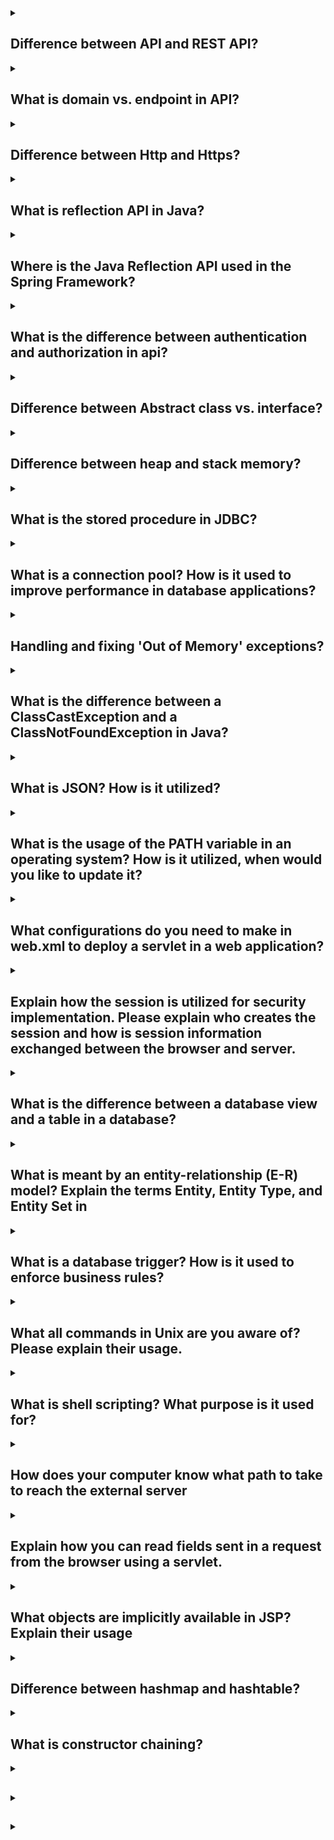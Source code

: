 <details><summary>

## Difference between API and REST API?
</summary>
An API (Application Programming Interface) is a set of rules that define how applications or devices can connect to and communicate with each other. A REST API is a specific type of API that adheres to the constraints of the REST architectural style. REST stands for Representational State Transfer. REST is a style of web architecture that governs the behavior of clients and servers. REST APIs use HTTP requests to interact with data. Traditional APIs can use a variety of protocols.
REST APIs are also known as RESTful APIs. When a client requests a resource using a REST API, the server transfers back the current state of the resource in a standardized representation.
</details>
<details><summary>

## What is domain vs. endpoint in API?
</summary>
A domain is a library of common components, such as parameters, responses, and data models, that are used across multiple API definitions. An endpoint is a component of an API. It's a specific location within an API that accepts requests and sends back responses.
Endpoints are the locations of the resources, and the API uses endpoint URLs to retrieve the requested resources. For example, assuming the base URL of https://api.example.com/v1, the /users endpoint refers to https://api.example.com/v1/users.
APIs work by sending requests for information from a web application or web server and receiving a response.
</details>
<details><summary>

## Difference between Http and Https?
</summary>

HTTP (Hypertext Transfer Protocol) is the primary protocol for transmitting information across the internet. HTTPS (Hypertext Transfer Protocol Secure) is a more secure version of HTTP. The main difference between the two is that HTTPS uses encryption to protect information as it is sent between clients and servers. HTTPS encrypts data entered into a user's device and data going from the website to the browser. This makes it difficult for anyone to intercept information like passwords or credit card numbers.

Here are some other differences between HTTP and HTTPS:
- HTTP sends data over port 80, while HTTPS uses port 443.
- HTTP operates at the application layer, while HTTPS operates at the transport layer.
- HTTP transfers data in plain text, while HTTPS transfers data in cipher text.
- HTTP is faster than HTTPS because HTTPS consumes computation power to encrypt the communication channel.

HTTPS requires an SSL certificate and a CA signature, while HTTP does not require SSL certificates.
</details>
<details><summary>

## What is reflection API in Java?
</summary>
The Java Reflection API is a set of classes and interfaces that allows Java code to examine or modify the runtime behavior of a class at run time. The java.lang.Class class provides many methods that can be used to get metadata, and examine and change the run time behavior of a class. The java.lang and java.lang.reflect packages provide classes for Java reflection.

The Reflection API is mainly used in:
- IDE (Integrated Development Environment) e.g., Eclipse, MyEclipse, NetBeans, etc.
- Debugger
- Test Tools etc.

Here are some examples of how the Reflection API can be used:
- To get information about the fields, methods, and constructors of a class.
- To create instances of classes at runtime.
- To invoke methods at runtime.
- To get and set the values of fields at runtime.
- To override the access control restrictions on classes and members.

The Reflection API is a powerful tool that can be used to do things that would not be possible without it. However, it is important to use it carefully, as it can also be used to do things that could have unintended consequences.
</details>
<details><summary>

## Where is the Java Reflection API used in the Spring Framework?
</summary>
The Java Reflection API is used in the Spring Framework in a number of places, including:

- To create Spring beans at runtime.
- To inject dependencies into Spring Beans.
- To resolve the type of a Spring bean at runtime.
- To invoke methods on Spring beans.
- To get and set the values of fields on Spring beans.
- To override the access control restrictions on Spring beans.


The use of the Java Reflection API in the Spring Framework allows for a greater degree of flexibility and extensibility than would be possible without it. For example, it allows Spring beans to be created at runtime, even if the classes for those beans are not known at compile time. This can be useful in situations where the Spring beans are dynamically generated or loaded from a database.


The use of the Java Reflection API in the Spring Framework also makes it possible to inject dependencies into Spring beans that are not known at compile time. This can be useful in situations where the dependencies are provided by a third-party library or are dynamically generated.


Overall, the use of the Java Reflection API in the Spring Framework makes it a more powerful and flexible framework than would be possible without it.
</details>
<details><summary>

## What is the difference between authentication and authorization in api?
</summary>

Authentication and authorization are two different security functions. Authentication verifies a user's identity, while authorization determines what resources a user can access.

Authentication is the process of verifying a user's identity before granting access to an API. Authorization is the process of determining what resources a user can access.

For example, when you go through security at an airport, you show your ID to authenticate your identity. Authorization is like an airline determining which people can come on board.

Authentication and authorization are often used interchangeably, but they are two separate functions.
</details>
<details><summary>

## Difference between Abstract class vs. interface?
</summary>

Abstract classes and interfaces are both used for abstraction in object-oriented programming. The main difference between the two is that abstract classes can have state, while interfaces cannot. Abstract classes are used to define default behavior for subclasses. Interfaces are used to define behavior that can be implemented by multiple unrelated classes.

Here are some other differences between abstract classes and interfaces:

- Abstract classes can have abstract and non-abstract methods, while interfaces can only have abstract, static, and default methods.
- Abstract classes can extend one abstract class and implement multiple interfaces, while interfaces can only extend other interfaces.
- Abstract classes have no restrictions on field and method modifiers, while in an interface, all are public by default.
- Abstract classes can have instance and static initialization blocks, while interfaces cannot.
- Abstract classes can be used to provide a base for a hierarchy of classes or provide a common implementation. Interfaces can be used to define a contract behavior.
</details>
<details><summary>

## Difference between heap and stack memory?
</summary>

In Java, heap and stack are two different types of memory that are used to store data. The heap is used to store objects, while the stack is used to store local variables and method call information.

The heap is a large, unstructured area of memory that can be used to store any type of object. Objects are created on the heap by the new keyword. The garbage collector is responsible for managing the heap and removing objects that are no longer needed.

The stack is a small, fixed-size area of memory that is used to store local variables and method call information. Local variables are variables that are declared within a method. Method call information is used to keep track of the current method call and the methods that have been called before it.

The stack is used in a last-in, first-out (LIFO) manner. This means that the last variable that was declared is the first variable that is removed. The stack is also used to store the return address of a method call. The return address is the location of the code that will be executed after the method call returns.

The heap and stack are two important parts of the Java memory model. They work together to provide a safe and efficient way to store data.
</details>
<details><summary>

## What is the stored procedure in JDBC?
</summary>

A stored procedure is a set of SQL statements that are stored together as a single block of code in a database. Stored procedures can be reused multiple times without having to write the queries again. They can provide multiple output values and accept input as well as output parameters.

Stored procedures are executed on the server side and perform a set of actions, before returning the results to the client side. They consist of database access commands (SQL), control statements, and data structures that manipulate the data obtained from the database.

Stored procedures are accessible by all applications that can access relational databases, including Java, Python, and PHP. The procedure code is defined in a Java class method and stored in the database. This is executed using SQL.
</details>
<details><summary>

## What is a connection pool? How is it used to improve performance in database applications?
</summary>

A connection pool is a cache of database connections that can be reused when a database is accessed. Connection pooling is a technique that can improve the performance of database applications.

Connection pooling works by:

- Creating a pool of open connections.
- Passing these connections from database operation to database operation as needed.
- Avoiding the overhead of creating a new database connection every time an application or server object requires access to a database.
- Conserving application resources for future requests.
- Allowing a database to scale effectively as the data stored there and the number of clients accessing it grow.

Connection pooling can be implemented by deploying an intermediary queuing system to manage and recycle database connections. The JDBC Connection Pool Assistant can help you create and deploy a connection pool.
</details>
<details><summary>

## Handling and fixing 'Out of Memory' exceptions?
</summary>

Out of Memory exceptions, or OutOfMemoryError, are runtime errors in Java that occur when the Java Virtual Machine (JVM) cannot allocate an object due to insufficient space in the Java heap. The Java Garbage Collector (GC) cannot free up the space required for a new object.

Here are some ways to fix OutOfMemoryError:
- Increase the size of the Metaspace by adding the -XX:MaxMetaspaceSize flag to the startup parameters of your Java application.
- Increase the heap size of the Perm space by using the JVM option "-XX: MaxPermSize".
- Restructure your code to use less memory. For example, you could stream the output instead of holding the whole thing in memory.
- Give the JVM more memory with the -Xmx option.
- Keep data access to a minimum. Let the database do the hard work for you (querying) and only bring back the data you need to the JVM.

You can look in the atlassian-confluence.log to see which type of OutOfMemory Error you're receiving.
</details>
<details><summary>

## What is the difference between a ClassCastException and a ClassNotFoundException in Java?
</summary>

The main difference between a ClassCastException and a ClassNotFoundException in Java is that a ClassCastException is thrown when an object is not of the expected type, while a ClassNotFoundException is thrown when a class cannot be found.

A ClassCastException is a checked exception, which means that it must be caught or declared in the method signature. It is thrown when an object is cast to a type that it is not compatible with. For example, the following code will throw a ClassCastException:
```
Object o = new Integer(10);
String s = (String) o; // This will throw a ClassCastException
```

In this example, the object o is an Integer, but it is being cast to a String. This is not allowed, because an Integer cannot be converted to a String.

A ClassNotFoundException is an unchecked exception, which means that it does not need to be caught or declared in the method signature. It is thrown when a class cannot be found. For example, the following code will throw a ClassNotFoundException:
```
try {
  Class<?> c = Class.forName("java.lang.String");
} catch (ClassNotFoundException e) {
  // This will be executed if the class cannot be found
}
```

In this example, the class java.lang.String is being looked up, but it cannot be found. This is because the class is not in the classpath.

In general, ClassCastExceptions are more common than ClassNotFoundExceptions. This is because ClassCastExceptions can be caused by a variety of errors, such as misspelling a class name or using an incompatible version of a class. ClassNotFoundExceptions are typically only caused by missing classes.
</details>
<details><summary>

## What is JSON? How is it utilized?
</summary>

JSON (JavaScript Object Notation) is a text-based format for storing and transporting data. It is often used when data is sent from a server to a web page or browser. JSON is a lightweight format that is easy to read and write. It is also easy for software to parse and generate.

JSON is used as an alternative to Extensible Markup Language (XML). It was introduced in the early 2000s as part of JavaScript. Today, 
JSON is the universal standard of data exchange.

JSON is used for:
- Exchanging data between web clients and web servers
- Transmitting data in web applications
- Serializing structured data and exchanging it over a network

JSON is a language-independent data format that supports almost every kind of language, framework, and library.
</details>
<details><summary>

## What is the usage of the PATH variable in an operating system? How is it utilized, when would you like to update it?
</summary>

The PATH variable is an environment variable that contains a list of directories the operating system checks before running a command. The PATH variable makes it easy to run commonly used programs located in their own folders. Updating the PATH variable allows you to run any executables found in the directories mentioned in PATH from any directory without typing the absolute file path.

The PATH variable is the most frequently used environment variable. It is an important security control. The default systemwide PATH value is specified in the /etc/profile file. Each user normally has a PATH value in the user's $HOME/. profile file.

If used unwisely, the value of the PATH variable can slow down the operating system by searching too many locations, or invalid locations.
</details>
<details><summary>

## What configurations do you need to make in web.xml to deploy a servlet in a web application?
</summary>

To configure a servlet in web.xml, you need to:
- Define the servlet name and class name using the <servlet> element
- Map the servlet to a URL or URL pattern
- Add initializations and security roles for the servlet
- Define mappings between URL paths and the servlets that handle requests with those paths

The web server uses this configuration to identify the servlet to handle a given request. For example, the doGet() method for HTTP GET requests.

The web.xml file is located in the WEB-INF directory. It does not represent the entire configuration that is available for the web application. Other servlets, filters, and listeners can be defined using programmatic configurations, annotations, and web fragments.
</details>
<details><summary>

## Explain how the session is utilized for security implementation. Please explain who creates the session and how is session information exchanged between the browser and server.
</summary>

A session is a unique identifier that identifies a user's session on a website or application. A session is created when a user logs in to a website or app. The server creates a session ID, or session token, which is a randomly generated string. The session ID is attached to the response and is valid for a period of time.

The session management process is as follows:
1. The user enters login credentials and submits.
2. The client sends a request with the login credentials.
3. The server receives the request and checks if the login credentials are valid.
4. If valid, the server creates a session and attaches the session ID to the response.

The session ID is used to identify if the request came from the authenticated user without needing re-authentication.

Session management involves sharing secrets with authenticated users. Secure cryptographic network communications are essential to maintaining session management security.
</details>
<details><summary>

## What is the difference between a database view and a table in a database?
</summary>

A database view is a virtual table that is extracted from a database. A table is an actual table that exists in physical locations. A view is a subset of a database and is based on a query that runs on one or more database tables. A view is used to query certain data present in different tables. A table is an independent data object that stores the data of a database.

Here are some differences between a view and a table:
- A view depends on the table.
- A view is a virtual table, it does not occupy storage space.
- A table is structured with columns and rows.
- A table is an independent data object.
- A table holds the basic user data and instances of defined objects.
- A view is used to query certain data present in different tables.
</details>
<details><summary>

## What is meant by an entity-relationship (E-R) model? Explain the terms Entity, Entity Type, and Entity Set in
</summary>

An entity-relationship (ER) model is a high-level data model that describes how entities relate to each other in a specific domain. The ER model is used to design a database by identifying entities and the relationships between them. The ER model is represented by an ER diagram, which is a blueprint for a database.

The ER model is based on two concepts:
- Entities: Tables that contain specific information
- Relationships: Associations or interactions between entities

The ER model is commonly used in software engineering to represent things a business needs to remember to perform business processes. It can also be used to teach students the basics of database structure.

An entity type in an ER diagram is defined by a name and a set of attributes. For example, a student entity type might have the attributes roll number, student name, age, and mobile number.
</details>
<details><summary>

## What is a database trigger? How is it used to enforce business rules?
</summary>

A database trigger is a set of procedural codes that is automatically executed in response to a specific event in a database. Triggers are used to enforce business rules, maintain data integrity, and automate certain actions within a database.

Triggers can be defined to run instead of or after DML (Data Manipulation Language) actions such as INSERT, UPDATE, and DELETE.

Triggers can also be defined to run after system events such as a login or logout.

Triggers are an important method for enforcing business rules because they automatically perform an action after a change is made to the database.
</details>
<details><summary>

## What all commands in Unix are you aware of? Please explain their usage.
</summary>

Here are some Unix commands and their usage:
- cat: Creates and displays short files
- chmod: Changes permissions
- cd: Changes directory
- cp: Copies files
- date: Displays the system date and time
- ls: Lists the contents of a directory
- man: Gets documentation for any command
- ftp: Connects to a remote machine to download or upload files
- grep: Searches a file

Other Unix commands include:

mv, rm, mkdir, rmdir, ps, kill.

When writing Unix commands, you can follow these general rules:
- Enter commands in lowercase
- Options are often single letters prefixed with a dash (-)
- Options are set off by any number of spaces or tabs
</details>
<details><summary>

## What is shell scripting? What purpose is it used for?
</summary>

Shell scripting is a computer program that is used to automate repetitive tasks. It is often used by system administrators to save time and increase accuracy. Shell scripts can be used for tasks such as:
- Backing up files
- Monitoring system resources
- Managing user accounts
- Creating command tools
- Manipulating files
- Running programs
- Linking programs together
- Completing batches

Shell scripts are written as a sequence of commands in a file. The file is made up of ASCII text, also called plain text. You can use a text editor to create shell scripts. Some good command line text editors include vim, emacs, and nano.

Shell scripts are easier to write and debug than other programming languages like C or C++. You can transfer the shell script to other UNIX and similar operating systems and execute it.
</details>
<details><summary>

## How does your computer know what path to take to reach the external server
</summary>

When a computer tries to reach a server, it uses a Domain Name System (DNS) server to translate the URL into an IP address. This process is called DNS resolution. The DNS server then provides the IP address to reach the server.

The router uses a forwarding table to determine the best path to reach the destination device. The router consults the routing table to find the IP address of the destination device. The router then uses the forwarding table to pick the next path based on the destination IP address.

You can use Traceroute to trace the path between your computer and a target destination.
</details>
<details><summary>

## Explain how you can read fields sent in a request from the browser using a servlet.
</summary>

Servlets are classes in a Java web application that handle requests and responses from client browsers. When a form is submitted, the servlet's doPost() method is invoked. The field values are submitted to the servlet as parameters in the HTTP request. You can use the following methods on the request object to get the parameter values: getParameter(, getParameterValues(, getParameterNames(.

The getParameter() method returns the value of a request parameter as a string. If there is no parameter, it returns null. You can use this method when the parameter has a single value.

The getParameterValues() method is used if the parameter appears more than once and returns multiple values. For example, a checkbox.

The getParameterNames() method is used if you want a complete list of all parameters in the current request.
</details>
<details><summary>

## What objects are implicitly available in JSP? Explain their usage
</summary>

JSP implicit objects are created automatically by the container during the translation of a JSP page to a servlet. These objects can be used directly in scriptlets without initializing or declaring them.

Here are some of the implicit objects in JSP:
- page: A synonym for "this", used to call methods defined by the translated servlet class
- pageContext: The context for the JSP page, which provides access to other objects
- servletContext: The context for the JSP page's servlet and any web components in the same application
- Exception: Allows the designated JSP to access exception data

Other implicit objects include: out, request, response, session, and application.

You can use these objects to get, set, and remove attributes in four scopes: page, request, session, and application.
</details>
<details><summary>

## Difference between hashmap and hashtable?
</summary>

HashMap and Hashtable are both data structures in Java that store key-value pairs. The main difference between them is that HashMap is not thread-safe, while Hashtable is thread-safe. This means that HashMap is faster for single-threaded tasks, but Hashtable is thread-safe and can be shared with many threads.

Here are some other differences between HashMap and Hashtable:
- HashMap allows one null key and several null values, while Hashtable doesn't allow any null keys or values.
- HashMap is non-synchronized, making it faster for single-threaded tasks, while Hashtable is inherently synchronized.
- HashMap uses Iterator to iterate over values, whereas Hashtable has Enumerator for the same.
</details>
<details><summary>

## What is constructor chaining?
</summary>

Constructor chaining is the process of calling one constructor from another constructor in the same class. It is used to initialize the object with some default values. Constructor chaining can be done in two ways:

- Using the this() keyword to call the constructor in the same class.
- Using the super() keyword to call the constructor in the parent class.

The following is an example of constructor chaining using the this() keyword:
```
public class Person {

    private String name;
    private int age;

    public Person(String name) {
        this.name = name;
    }

    public Person(String name, int age) {
        this(name); // Chaining to the constructor with one parameter
        this.age = age;
    }

}
```
The following is an example of constructor chaining using the super() keyword:
```
public class Car extends Vehicle {

    private String make;
    private String model;

    public Car(String make, String model) {
        super(make, model); // Chaining to the constructor in the parent class
        this.make = make;
        this.model = model;
    }

}
```
Constructor chaining is a powerful feature that can help to make your code more concise and efficient.
</details>
<details><summary>

## 
</summary>


</details>
<details><summary>

## 
</summary>


</details>
<details><summary>

## 
</summary>


</details>

